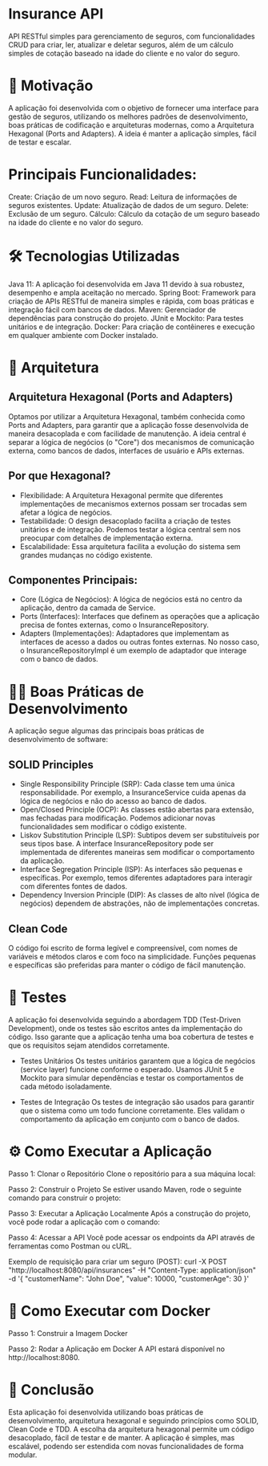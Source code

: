 # Insurance API
API RESTful simples para gerenciamento de seguros, com funcionalidades CRUD para criar, ler, atualizar e deletar seguros, além de um cálculo simples de cotação baseado na idade do cliente e no valor do seguro.

# 🚀 Motivação
A aplicação foi desenvolvida com o objetivo de fornecer uma interface para gestão de seguros, utilizando os melhores padrões de desenvolvimento, boas práticas de codificação e arquiteturas modernas, como a Arquitetura Hexagonal (Ports and Adapters). A ideia é manter a aplicação simples, fácil de testar e escalar.

# Principais Funcionalidades:
Create: Criação de um novo seguro.
Read: Leitura de informações de seguros existentes.
Update: Atualização de dados de um seguro.
Delete: Exclusão de um seguro.
Cálculo: Cálculo da cotação de um seguro baseado na idade do cliente e no valor do seguro.

# 🛠 Tecnologias Utilizadas
Java 11: A aplicação foi desenvolvida em Java 11 devido à sua robustez, desempenho e ampla aceitação no mercado.
Spring Boot: Framework para criação de APIs RESTful de maneira simples e rápida, com boas práticas e integração fácil com bancos de dados.
Maven: Gerenciador de dependências para construção do projeto.
JUnit e Mockito: Para testes unitários e de integração.
Docker: Para criação de contêineres e execução em qualquer ambiente com Docker instalado.

# 🧱 Arquitetura

## Arquitetura Hexagonal (Ports and Adapters)
Optamos por utilizar a Arquitetura Hexagonal, também conhecida como Ports and Adapters, para garantir que a aplicação fosse desenvolvida de maneira desacoplada e com facilidade de manutenção. A ideia central é separar a lógica de negócios (o "Core") dos mecanismos de comunicação externa, como bancos de dados, interfaces de usuário e APIs externas.

## Por que Hexagonal?
- Flexibilidade: A Arquitetura Hexagonal permite que diferentes implementações de mecanismos externos possam ser trocadas sem afetar a lógica de negócios.
- Testabilidade: O design desacoplado facilita a criação de testes unitários e de integração. Podemos testar a lógica central sem nos preocupar com detalhes de implementação externa.
- Escalabilidade: Essa arquitetura facilita a evolução do sistema sem grandes mudanças no código existente.

## Componentes Principais:
- Core (Lógica de Negócios): A lógica de negócios está no centro da aplicação, dentro da camada de Service.
- Ports (Interfaces): Interfaces que definem as operações que a aplicação precisa de fontes externas, como o InsuranceRepository.
- Adapters (Implementações): Adaptadores que implementam as interfaces de acesso a dados ou outras fontes externas. No nosso caso, o InsuranceRepositoryImpl é um exemplo de adaptador que interage com o banco de dados.

# 🧑‍💻 Boas Práticas de Desenvolvimento

A aplicação segue algumas das principais boas práticas de desenvolvimento de software:

## SOLID Principles
- Single Responsibility Principle (SRP): Cada classe tem uma única responsabilidade. Por exemplo, a InsuranceService cuida apenas da lógica de negócios e não do acesso ao banco de dados.
- Open/Closed Principle (OCP): As classes estão abertas para extensão, mas fechadas para modificação. Podemos adicionar novas funcionalidades sem modificar o código existente.
- Liskov Substitution Principle (LSP): Subtipos devem ser substituíveis por seus tipos base. A interface InsuranceRepository pode ser implementada de diferentes maneiras sem modificar o comportamento da aplicação.
- Interface Segregation Principle (ISP): As interfaces são pequenas e específicas. Por exemplo, temos diferentes adaptadores para interagir com diferentes fontes de dados.
- Dependency Inversion Principle (DIP): As classes de alto nível (lógica de negócios) dependem de abstrações, não de implementações concretas.

## Clean Code
O código foi escrito de forma legível e compreensível, com nomes de variáveis e métodos claros e com foco na simplicidade. Funções pequenas e específicas são preferidas para manter o código de fácil manutenção.

# 🧪 Testes
A aplicação foi desenvolvida seguindo a abordagem TDD (Test-Driven Development), onde os testes são escritos antes da implementação do código. Isso garante que a aplicação tenha uma boa cobertura de testes e que os requisitos sejam atendidos corretamente.

- Testes Unitários
Os testes unitários garantem que a lógica de negócios (service layer) funcione conforme o esperado. Usamos JUnit 5 e Mockito para simular dependências e testar os comportamentos de cada método isoladamente.

- Testes de Integração
Os testes de integração são usados para garantir que o sistema como um todo funcione corretamente. Eles validam o comportamento da aplicação em conjunto com o banco de dados.

# ⚙️ Como Executar a Aplicação

Passo 1: Clonar o Repositório
Clone o repositório para a sua máquina local:

Passo 2: Construir o Projeto
Se estiver usando Maven, rode o seguinte comando para construir o projeto:

Passo 3: Executar a Aplicação Localmente
Após a construção do projeto, você pode rodar a aplicação com o comando:

Passo 4: Acessar a API
Você pode acessar os endpoints da API através de ferramentas como Postman ou cURL.

Exemplo de requisição para criar um seguro (POST):
curl -X POST "http://localhost:8080/api/insurances" -H "Content-Type: application/json" -d '{
    "customerName": "John Doe",
    "value": 10000,
    "customerAge": 30
}'

# 🐳 Como Executar com Docker

Passo 1: Construir a Imagem Docker

Passo 2: Rodar a Aplicação em Docker
A API estará disponível no http://localhost:8080.

# 🎯 Conclusão
Esta aplicação foi desenvolvida utilizando boas práticas de desenvolvimento, arquitetura hexagonal e seguindo princípios como SOLID, Clean Code e TDD. A escolha da arquitetura hexagonal permite um código desacoplado, fácil de testar e de manter. A aplicação é simples, mas escalável, podendo ser estendida com novas funcionalidades de forma modular.